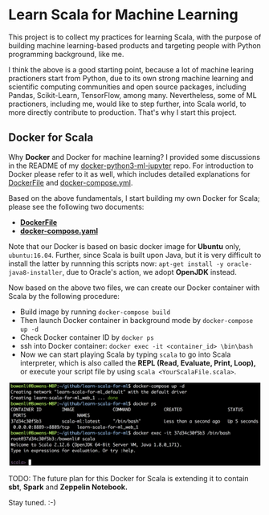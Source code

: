 # Learn Scala for Machine Learning

This project is to collect my practices for learning Scala, with the purpose of building machine learning-based products and targeting people with Python programming background, like me. 

I think the above is a good starting point, because a lot of machine learing practioners start from Python, due to its own strong machine learning and scientific computing communities and open source packages, including Pandas, Scikit-Learn, TensorFlow, among many. Nevertheless, some of ML practioners, including me, would like to step further, into Scala world, to more directly contribute to production. That's why I start this project.

## Docker for Scala

Why **Docker** and Docker for machine learning? I provided some discussions in the README of my [docker-python3-ml-jupyter](https://github.com/bowen0701/docker-python3-ml-jupyter) repo. For introduction to Docker please refer to it as well, which includes detailed explanations for [DockerFile](https://github.com/bowen0701/docker-python3-ml-jupyter/blob/master/Dockerfile) and [docker-compose.yml](https://github.com/bowen0701/docker-python3-ml-jupyter/blob/master/docker-compose.yml).

Based on the above fundamentals, I start building my own Docker for Scala; please see the following two documents:

- [**DockerFile**](./Dockerfile)
- [**docker-compose.yaml**](./docker-compose.yaml)

Note that our Docker is based on basic docker image for **Ubuntu** only, `ubuntu:16.04`. Further, since Scala is built upon Java, but it is very difficult to install the latter by runnning this scripts now: `apt-get install -y oracle-java8-installer`, due to Oracle's action, we adopt **OpenJDK** instead.

Now based on the above two files, we can create our Docker container with Scala by the following procedure:

- Build image by running `docker-compose build`
- Then launch Docker container in background mode by `docker-compose up -d`
- Check Docker container ID by `docker ps`
- ssh into Docker container: `docker exec -it <container_id> \bin\bash`
- Now we can start playing Scala by typing `scala` to go into Scala interpreter, which is also called the **REPL (Read, Evaluate, Print, Loop),** or execute your script file by using `scala <YourScalaFile.scala>`.

<div style="text-align:center">
<img src="/images/docker_scala.png" alt="Drawing" style="width: 500px;"/>
</div>

TODO: The future plan for this Docker for Scala is extending it to contain **sbt**, **Spark** and **Zeppelin Notebook.**

Stay tuned. :-)
